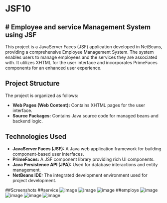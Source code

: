# JSF10

## # Employee and service Management System using JSF
This project is a JavaServer Faces (JSF) application developed in NetBeans, providing a comprehensive Employee Management System. The system enables users to manage employees and the services they are associated with. It utilizes XHTML for the user interface and incorporates PrimeFaces components for an enhanced user experience.

## Project Structure

The project is organized as follows:

- **Web Pages (Web Content):** Contains XHTML pages for the user interface.
- **Source Packages:** Contains Java source code for managed beans and backend logic.

## Technologies Used

- **JavaServer Faces (JSF):** A Java web application framework for building component-based user interfaces.
- **PrimeFaces:** A JSF component library providing rich UI components.
- **Java Persistence API (JPA):** Used for database interactions and entity management.
- **NetBeans IDE:** The integrated development environment used for project development.

##Screenshots
##service
![image](https://github.com/BAJEDDI/JSF10/assets/147507670/8cbc78b2-07e3-40f9-b5af-f97cf7f50302)
![image](https://github.com/BAJEDDI/JSF10/assets/147507670/79aa91ef-4a6c-453c-8724-7ee6475e1ff7)
![image](https://github.com/BAJEDDI/JSF10/assets/147507670/198352b0-e072-4327-a138-d49187a5eb5c)
##employe
![image](https://github.com/BAJEDDI/JSF10/assets/147507670/71416d56-b57c-431d-bde9-cb61a4375949)
![image](https://github.com/BAJEDDI/JSF10/assets/147507670/4a273a62-fc49-481a-919c-176383a6bb70)
![image](https://github.com/BAJEDDI/JSF10/assets/147507670/7aa70085-4bb3-48f8-ba5c-b13786797d46)
![image](https://github.com/BAJEDDI/JSF10/assets/147507670/8ff77e08-49cf-4609-9692-aa6f613888c8)



